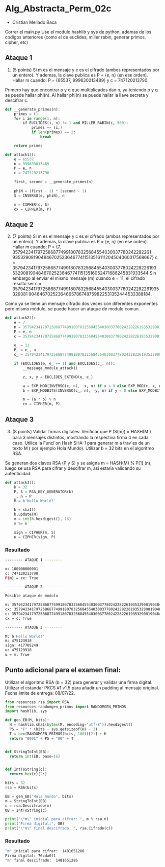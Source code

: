 # Alg_Abstracta_Perm_02c

- Cristian Mellado Baca


Correr el main.py
Use el modulo hashlib y sys de python, ademas de los codigos anteriores (como el de euclides, miller rabin, generar primos, cipher, etc)


## Ataque 1

1.  (5 points) Si m es el mensaje y c es el cifrado (ambos representados por un entero). Y ademas, la clave publica es P = {e, n} (en ese orden). Hallar m cuando:
    P  =  {65537, 999630013489}    y    c  =  747120213790

Primero hay que encontrar p y q que multiplicados dan n, ya teniendo p y q se puede hallar phi(n). Al hallar phi(n) se puede hallar la llave secreta y descifrar c.

```py
def __generate_primes(n):
    primes = ()
    for i in range(1, n):
        if EUCLIDES(i, n) != 1 and MILLER_RABIN(i, 500):
            primes += (i,)
            if len(primes) == 2:
                break

    return primes

def attack1():
    e = 65537
    n = 999630013489
    P = e, n
    c = 747120213790

    first, second = __generate_primes(n)
    
    phiN = (first - 1) * (second - 1)
    S = INVERSO(e, phiN), n

    m = CIPHER(c, S)
    cx = CIPHER(m, P)
```
## Ataque 2

2.  (7 points) Si m es el mensaje y c es el cifrado (ambos representados por un entero). Y ademas, la clave publica es P = {e, n} (en ese orden). Hallar m cuando:
    P = {7, 357942341797258687749918078325684554030037780242282261 93532908190484670252364677411513516111204504060317568667}
    c = 35794234179725868774991807832568455403003778024228226193 532908190484670252364677411513516052471686245831933544
Sin embargo al enviar el mismo mensaje (m) cuando e = 11, el cifrado resulto ser
    c = 357942341797258687749918078325684554030037780242282261935329081 90484670252364665786748759822531352444533388184.

Como ya se tiene un mensaje cifrado dos veces con diferentes exponentes pero mismo módulo, se puede hacer un ataque de modulo comun.

```py
def attack2():
    e = 7
    n = 35794234179725868774991807832568455403003778024228226193532908190484670252364677411513516111204504060317568667
    P = e, n
    c = 35794234179725868774991807832568455403003778024228226193532908190484670252364677411513516052471686245831933544
    
    e_ = 11
    P_ = e_, n
    c_ = 35794234179725868774991807832568455403003778024228226193532908190484670252364665786748759822531352444533388184

    if (EUCLIDES(e, e_ == 1) and EUCLIDES(c_, n)):
        __message_module_attack()

        z, x, y = EUCLIDES_EXTEND(e, e_)

        a = EXP_MOD(INVERSO(c, n), -x, n) if x < 0 else EXP_MOD(c, x, n)
        b = EXP_MODBITS(INVERSO(c_, n), -y, n) if y < 0 else EXP_MODBITS(c_, y, n)

        m = (a * b) % n
        cx = CIPHER(m, P)
```
## Ataque 3

3.  (8 points) Validar ﬁrmas digitales: Veriﬁcar que P (S(m)) = HASH(M ) para 3 mensajes distintos, mostrando la respectiva ﬁrma σ en cada caso. Utilice la Funci´on Hash SHA-1 para generar m a trav´es de un texto M ( por ejemplo Hola Mundo). Utilizar b = 32 bits en el algoritmo RSA.

Se generan dos claves RSA (P y S) y se asigna m = HASH(M) % P[1] (n), luego se usa RSA para cifrar y descifrar m, asi estaria validando su autenticidad.

```py
def attack3():
    k = 32
    P, S = RSA_KEY_GENERATOR(k)
    _, n = P
    M = b'Hello World!'

    h = sha1()
    h.update(M)
    m = int(h.hexdigest(), 16)
    m %= n

    sign = CIPHER(m, S)
    u = CIPHER(sign, P)
```

### Resultado

```bash
-------- ATAQUE 1 --------

m: 100000000001
c: 747120213790
P(m) = cx: True

-------- ATAQUE 2 --------

Posible ataque de modulo

m: 35794234179725868774991807832568455403003778024228226193532908190484670252364677411513516111204504060317568000
cx: 35794234179725868774991807832568455403003778024228226193532908190484670252364677411513516052471686245831933544
c: 35794234179725868774991807832568455403003778024228226193532908190484670252364677411513516052471686245831933544
cx = c: True

-------- ATAQUE 3 --------

M: b'Hello World!'
m: 475123918
sign: 417705249
u: 475123918
u = m: True  
```

## Punto adicional para el examen final:
Utilizar el algoritmo RSA (b = 32) para generar y validar una ﬁrma digital. Utilizar el estandar PKCS #1 v1.5 para añadir un padding al mensaje original. Fecha lımite de entrega: 08/07/22.

```py
from resources.rsa import RSA
from resources.randomgen_primos import RANDOMGEN_PRIMOS
import hashlib, sys

def gen_EB(M, bits):
  H = hashlib.sha1(bytes(M, encoding="utf-8")).hexdigest()
  PS = "F" * (bits - sys.getsizeof(H) - 3)
  T = hex(RANDOMGEN_PRIMOS(bits, 100))[2:] + H
  return "0001" + PS + "00" + T


def StringToInt(EB):
  return int(EB, base=16)


def IntToString(c):
  return hex(c)[2:]

bits = 32
rsa = RSA(bits)

EB = gen_EB("Hola mundo", bits)
m = StringToInt(EB)
c = rsa.Descifrado(m)
OB = IntToString(c)

print("\"m\" inicial para cifrar: ", m % rsa.n)
print("Firma digital:", OB)
print("\"m\" final descifrado: ", rsa.Cifrado(c))

```
### Resultado
```bash
"m" inicial para cifrar:  1481651286
Firma digital: 76cda0f1
"m" final descifrado:  1481651286
```
